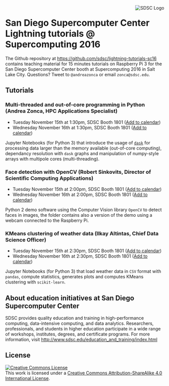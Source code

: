 <img src="http://www.sdsc.edu/assets/images/logos/SDSClogo-plusname-red.jpg" style="float:right;" alt="SDSC Logo">

# San Diego Supercomputer Center Lightning tutorials @ Supercomputing 2016

The Github repository at <https://github.com/sdsc/lightning-tutorials-sc16> contains teaching material for 15 minutes tutorials on Raspberry Pi 3 for the San Diego Supercomputer Center booth at Supercomputing 2016 in Salt Lake City.
Questions? Tweet to `@andreazonca` or email `zonca@sdsc.edu`.

## Tutorials

### Multi-threaded and out-of-core programming in Python (Andrea Zonca, HPC Applications Specialist)

* Tuesday November 15th at 1:30pm, SDSC Booth 1801 ([Add to calendar](https://sdsc.github.io/lightning-tutorials-sc16/ics/zonca_wed.ics))
* Wednesday November 16th at 1:30pm, SDSC Booth 1801 ([Add to calendar](https://sdsc.github.io/lightning-tutorials-sc16/ics/zonca_thu.ics))

Jupyter Notebooks (for Python 3) that introduce the usage of [`dask`](http://dask.pydata.org) for processing
data larger than the memory available (out-of-core computing), dependancy resolution with `dask` graphs and
manipulation of numpy-style arrays with multipole cores (multi-threading).

### Face detection with OpenCV (Robert Sinkovits, Director of Scientific Computing Applications)

* Tuesday November 15th at 2:00pm, SDSC Booth 1801 ([Add to calendar](https://sdsc.github.io/lightning-tutorials-sc16/ics/sinkovits_wed.ics))
* Wednesday November 16th at 2:00pm, SDSC Booth 1801 ([Add to calendar](https://sdsc.github.io/lightning-tutorials-sc16/ics/sinkovits_thu.ics))

Python 2 demo software using the Computer Vision library `OpenCV` to detect faces in images, the folder contains
also a version of the demo using a webcam connected to the Raspberry Pi.

### KMeans clustering of weather data (Ilkay Altintas, Chief Data Science Officer)

* Tuesday November 15th at 2:30pm, SDSC Booth 1801 ([Add to calendar](https://sdsc.github.io/lightning-tutorials-sc16/ics/altintas_wed.ics))
* Wednesday November 16th at 2:30pm, SDSC Booth 1801 ([Add to calendar](https://sdsc.github.io/lightning-tutorials-sc16/ics/altintas_thu.ics))

Jupyter Notebooks (for Python 3) that load weather data in `CSV` format with `pandas`, compute statistics, generates plots and computes KMeans clustering with `scikit-learn`.

## About education initiatives at San Diego Supercomputer Center

SDSC provides quality education and training in high-performance computing, data-intensive computing, and data analytics. Researchers, professionals, and students in higher education participate in a wide range of workshops, institutes, degrees, and certificate programs. For more information, visit http://www.sdsc.edu/education_and_training/index.html

## License

<a rel="license" href="http://creativecommons.org/licenses/by-sa/4.0/"><img alt="Creative Commons License" style="border-width:0" src="https://i.creativecommons.org/l/by-sa/4.0/88x31.png" /></a><br />This work is licensed under a <a rel="license" href="http://creativecommons.org/licenses/by-sa/4.0/">Creative Commons Attribution-ShareAlike 4.0 International License</a>.
